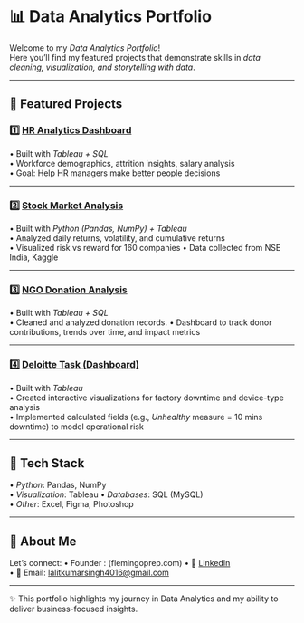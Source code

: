 # 📊 Data Analytics Portfolio

Welcome to my *Data Analytics Portfolio*!  
Here you’ll find my featured projects that demonstrate skills in *data cleaning, visualization, and storytelling with data*.  

---

## 🔹 Featured Projects

### 1️⃣ [HR Analytics Dashboard](https://public.tableau.com/views/HRDashboard_17569191985160/HRSummary?:language=en-US&:sid=&:redirect=auth&:display_count=n&:origin=viz_share_link)
•⁠  ⁠Built with *Tableau + SQL*  
•⁠  ⁠Workforce demographics, attrition insights, salary analysis  
•⁠  ⁠Goal: Help HR managers make better people decisions  

---

### 2️⃣ [Stock Market Analysis](https://public.tableau.com/views/Stocksanalysis_17570680419750/Dashboard1?:language=en-US&:sid=&:redirect=auth&:display_count=n&:origin=viz_share_link)
•⁠  ⁠Built with *Python (Pandas, NumPy) + Tableau*  
•⁠  ⁠Analyzed daily returns, volatility, and cumulative returns  
•⁠  ⁠Visualized risk vs reward for 160 companies
•⁠  ⁠Data collected from NSE India, Kaggle

---

### 3️⃣ [NGO Donation Analysis](https://public.tableau.com/views/DonationDashboardNGO/Donationdashboard?:language=en-US&:sid=&:redirect=auth&:display_count=n&:origin=viz_share_link)
•⁠  ⁠Built with *Tableau + SQL*  
•⁠  ⁠Cleaned and analyzed donation records.
•⁠  ⁠Dashboard to track donor contributions, trends over time, and impact metrics  

---

### 4️⃣ [Deloitte Task (Dashboard)](https://public.tableau.com/shared/ZG4583RW9?:display_count=n&:origin=viz_share_link)  
•⁠  ⁠Built with *Tableau*  
•⁠  ⁠Created interactive visualizations for factory downtime and device-type analysis  
•⁠  ⁠Implemented calculated fields (e.g., *Unhealthy* measure = 10 mins downtime) to model operational risk  

---

## 🔹 Tech Stack
•⁠  ⁠*Python*: Pandas, NumPy  
•⁠  ⁠*Visualization*: Tableau 
•⁠  ⁠*Databases*: SQL (MySQL)  
•⁠  ⁠*Other*: Excel, Figma, Photoshop

---

## 🔹 About Me
Let’s connect: 
•⁠  Founder : (flemingoprep.com)
•⁠  ⁠💼 [LinkedIn](www.linkedin.com/in/lalit-singh-827337230)  
•⁠  ⁠📧 Email: lalitkumarsingh4016@gmail.com

---

✨ This portfolio highlights my journey in Data Analytics and my ability to deliver business-focused insights.
